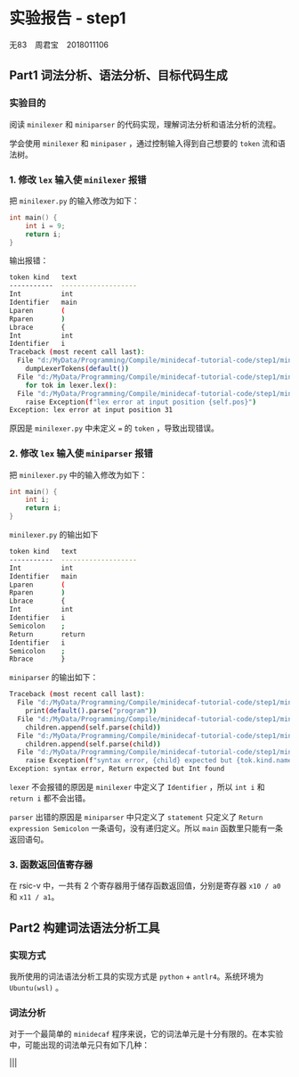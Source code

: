 # 实验报告 - step1

无83 &ensp; 周君宝 &ensp; 2018011106

## Part1  词法分析、语法分析、目标代码生成

### 实验目的

阅读 `minilexer` 和 `miniparser` 的代码实现，理解词法分析和语法分析的流程。

学会使用 `minilexer` 和 `minipaser` ，通过控制输入得到自己想要的 `token` 流和语法树。

### 1. 修改 `lex` 输入使 `minilexer` 报错

把 `minilexer.py` 的输入修改为如下：

```cpp
int main() {
	int i = 9;
	return i;
}
```

输出报错：

```bash
token kind   text
-----------  ------------------- 
Int          int
Identifier   main
Lparen       (
Rparen       )
Lbrace       {
Int          int
Identifier   i
Traceback (most recent call last):
  File "d:/MyData/Programming/Compile/minidecaf-tutorial-code/step1/minilexer.py", line 101, in <module>
	dumpLexerTokens(default())
  File "d:/MyData/Programming/Compile/minidecaf-tutorial-code/step1/minilexer.py", line 96, in dumpLexerTokens
	for tok in lexer.lex():
  File "d:/MyData/Programming/Compile/minidecaf-tutorial-code/step1/minilexer.py", line 45, in lex
	raise Exception(f"lex error at input position {self.pos}")
Exception: lex error at input position 31
```

原因是 `minilexer.py` 中未定义 `=` 的 `token` ，导致出现错误。

### 2. 修改 `lex` 输入使 `miniparser` 报错

把 `minilexer.py` 中的输入修改为如下：

```cpp
int main() {
	int i;
	return i;
}
```

`minilexer.py` 的输出如下

```bash
token kind   text
-----------  -------------------
Int          int
Identifier   main
Lparen       (
Rparen       )
Lbrace       {
Int          int
Identifier   i
Semicolon    ;
Return       return
Identifier   i
Semicolon    ;
Rbrace       }
```

`miniparser` 的输出如下：

```bash
Traceback (most recent call last):
  File "d:/MyData/Programming/Compile/minidecaf-tutorial-code/step1/miniparser.py", line 70, in <module>
    print(default().parse("program"))
  File "d:/MyData/Programming/Compile/minidecaf-tutorial-code/step1/miniparser.py", line 44, in parse
    children.append(self.parse(child))
  File "d:/MyData/Programming/Compile/minidecaf-tutorial-code/step1/miniparser.py", line 44, in parse
    children.append(self.parse(child))
  File "d:/MyData/Programming/Compile/minidecaf-tutorial-code/step1/miniparser.py", line 41, in parse
    raise Exception(f"syntax error, {child} expected but {tok.kind.name} found")
Exception: syntax error, Return expected but Int found
```

`lexer` 不会报错的原因是 `minilexer` 中定义了 `Identifier` ，所以 `int i` 和 `return i` 都不会出错。

`parser` 出错的原因是 `miniparser` 中只定义了 `statement` 只定义了 `Return expression Semicolon` 一条语句，没有递归定义。所以 `main` 函数里只能有一条返回语句。

### 3. 函数返回值寄存器

在 rsic-v 中，一共有 2 个寄存器用于储存函数返回值，分别是寄存器 `x10 / a0` 和 `x11 / a1`。


## Part2 构建词法语法分析工具

### 实现方式

我所使用的词法语法分析工具的实现方式是 `python` + `antlr4`。系统环境为 `Ubuntu(wsl)` 。

### 词法分析

对于一个最简单的 `minidecaf` 程序来说，它的词法单元是十分有限的。在本实验中，可能出现的词法单元只有如下几种：

|||